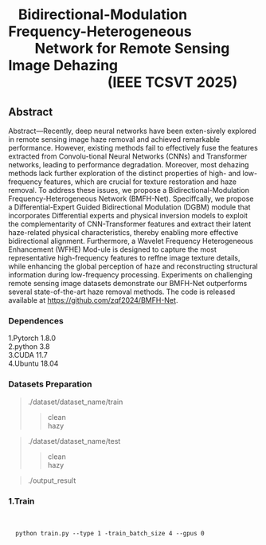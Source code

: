 # &nbsp;&nbsp; Bidirectional-Modulation Frequency-Heterogeneous  &nbsp;&nbsp;&nbsp;&nbsp;&nbsp;&nbsp;&nbsp;&nbsp;Network for Remote Sensing Image Dehazing<br> &nbsp;&nbsp;&nbsp;&nbsp;&nbsp; &nbsp;&nbsp;&nbsp;&nbsp;&nbsp; &nbsp;&nbsp;&nbsp;&nbsp;&nbsp;&nbsp;&nbsp;&nbsp;&nbsp;&nbsp;&nbsp;&nbsp;&nbsp;&nbsp;&nbsp;&nbsp;&nbsp;&nbsp;(IEEE TCSVT 2025)

## Abstract

Abstract—Recently, deep neural networks have been exten-sively
explored in remote sensing image haze removal and
achieved remarkable performance. However, existing methods
fail to effectively fuse the features extracted from Convolu-tional
Neural Networks (CNNs) and Transformer networks,
leading to performance degradation. Moreover, most dehazing
methods lack further exploration of the distinct properties of
high- and low-frequency features, which are crucial for texture
restoration and haze removal. To address these issues, we
propose a Bidirectional-Modulation Frequency-Heterogeneous
Network (BMFH-Net). Speciffcally, we propose a Differential-Expert
Guided Bidirectional Modulation (DGBM) module that
incorporates Differential experts and physical inversion models
to exploit the complementarity of CNN-Transformer features and
extract their latent haze-related physical characteristics, thereby
enabling more effective bidirectional alignment. Furthermore, a
Wavelet Frequency Heterogeneous Enhancement (WFHE) Mod-ule
is designed to capture the most representative high-frequency
features to reffne image texture details, while enhancing the global
perception of haze and reconstructing structural information
during low-frequency processing. Experiments on challenging
remote sensing image datasets demonstrate our BMFH-Net
outperforms several state-of-the-art haze removal methods. The
code is released available at https://github.com/zqf2024/BMFH-Net.

### Dependences


1.Pytorch 1.8.0  
2.python 3.8  
3.CUDA 11.7  
4.Ubuntu 18.04

### Datasets Preparation
>./dataset/dataset_name/train
>>clean<br>
>>hazy

>./dataset/dataset_name/test
>>clean<br>
>>hazy

>./output_result


### 1.Train 
<div style="display: flex; justify - content: center; align - items: center; height: 100vh;">
  <pre style="background - color: lightgray;"><code>
  python train.py --type 1 -train_batch_size 4 --gpus 0
  </code></pre>
</div>

### 2.Test 
<div style="display: flex; justify - content: center; align - items: center; height: 100vh;">
  <pre style="background - color: lightgray;"><code>
  python test.py --type 1  --gpus 0
  </code></pre>
</div>

### 3.Clone the repo
<div style="display: flex; justify - content: center; align - items: center; height: 100vh;">
  <pre style="background - color: lightgray;"><code>
  it clone https://github.com/zqf2024/BFMT-Net.git
  </code></pre>
</div>

# Visualization Results

![thick.jpg](images/thick.jpg)
### Results on Haze1k-thick remote sensing Dehazing Challenge testing images  
<br>


  

![RICE1.jpg](images/RICE1.jpg)
### Results on RICE1 remote sensing Dehazing Challenge testing images  
<br>



![RICE2.jpg](images/RICE2.jpg)
### Results on RICE2 remote sensing Dehazing Challenge testing images  
<br>



![RISD.jpg](images/RSID.jpg)
### Results on RSID remote sensing Dehazing Challenge testing images






